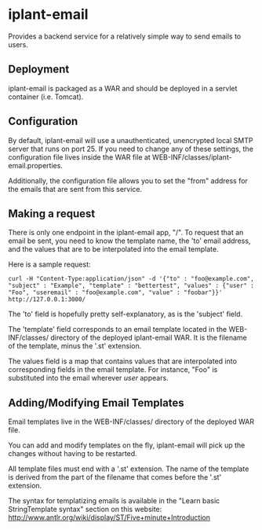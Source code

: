iplant-email
============

Provides a backend service for a relatively simple way to send emails to users.


Deployment
----------

iplant-email is packaged as a WAR and should be deployed in a servlet container (i.e. Tomcat).


Configuration
-------------

By default, iplant-email will use a unauthenticated, unencrypted local SMTP server that runs on port 25. If you need to change any of these settings, the configuration file lives inside the WAR file at WEB-INF/classes/iplant-email.properties. 

Additionally, the configuration file allows you to set the "from" address for the emails that are sent from this service.


Making a request
----------------

There is only one endpoint in the iplant-email app, "/". To request that an email be sent, you need to know the template name, the 'to' email address, and the values that are to be interpolated into the email template.

Here is a sample request:

    curl -H "Content-Type:application/json" -d '{"to" : "foo@example.com", "subject" : "Example", "template" : "bettertest", "values" : {"user" : "Foo", "useremail" : "foo@example.com", "value" : "foobar"}}' http://127.0.0.1:3000/

The 'to' field is hopefully pretty self-explanatory, as is the 'subject' field. 

The 'template' field corresponds to an email template located in the WEB-INF/classes/ directory of the deployed iplant-email WAR. It is the filename of the template, minus the '.st' extension.

The values field is a map that contains values that are interpolated into corresponding fields in the email template. For instance, "Foo" is substituted into the email wherever $user$ appears.


Adding/Modifying Email Templates
--------------------------------

Email templates live in the WEB-INF/classes/ directory of the deployed WAR file. 

You can add and modify templates on the fly, iplant-email will pick up the changes without having to be restarted. 

All template files must end with a '.st' extension. The name of the template is derived from the part of the filename that comes before the '.st' extension.

The syntax for templatizing emails is available in the "Learn basic StringTemplate syntax" section on this website: http://www.antlr.org/wiki/display/ST/Five+minute+Introduction


